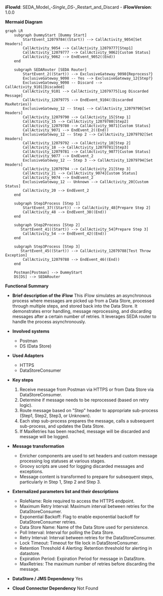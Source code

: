**iFlowId**: SEDA_Model_-_Single_DS_-_Restart_and_Discard - **iFlowVersion**: 1.0.0

**Mermaid Diagram**
```mermaid
graph LR
    subgraph DummyStart [Dummy Start]
        StartEvent_12079784((Start)) --> CallActivity_9054[Set Headers]
        CallActivity_9054 --> CallActivity_12079777[Step1]
        CallActivity_12079777 --> CallActivity_9062[Custom Status]
        CallActivity_9062 --> EndEvent_9052((End))
    end
    
    subgraph SEDARouter [SEDA Router]
        StartEvent_2((Start)) --> ExclusiveGateway_9098{Reprocess?}
        ExclusiveGateway_9098 -- Yes --> ExclusiveGateway_12{Step?}
        ExclusiveGateway_9098 -- Discard --> CallActivity_9101[Discaded]
        CallActivity_9101 --> CallActivity_12079775[Log Discarded Message]
        CallActivity_12079775 --> EndEvent_9104((Discarded MaxRetries))
        ExclusiveGateway_12 -- Step1 --> CallActivity_12079790[Set Headers]
        CallActivity_12079790 --> CallActivity_15[Step 1]
        CallActivity_15 --> CallActivity_12079780[Step2]
        CallActivity_12079780 --> CallActivity_9071[Custom Status]
        CallActivity_9071 --> EndEvent_2((End))
        ExclusiveGateway_12 -- Step 2 --> CallActivity_12079792[Set Headers]
        CallActivity_12079792 --> CallActivity_18[Step 2]
        CallActivity_18 --> CallActivity_12079781[Step3]
        CallActivity_12079781 --> CallActivity_9077[Custom Status]
        CallActivity_9077 --> EndEvent_2
        ExclusiveGateway_12 -- Step 3 --> CallActivity_12079794[Set Headers]
        CallActivity_12079794 --> CallActivity_21[Step 3]
        CallActivity_21 --> CallActivity_9074[Custom Status]
        CallActivity_9074 --> EndEvent_2
        ExclusiveGateway_12 -- Unknown --> CallActivity_20[Custom Status]
        CallActivity_20 --> EndEvent_2
    end

    subgraph Step1Process [Step 1]
        StartEvent_37((Start)) --> CallActivity_48[Prepare Step 2]
        CallActivity_48 --> EndEvent_38((End))
    end

    subgraph Step2Process [Step 2]
       StartEvent_41((Start)) --> CallActivity_54[Prepare Step 3]
        CallActivity_54 --> EndEvent_42((End))
    end
    
    subgraph Step3Process [Step 3]
       StartEvent_45((Start)) --> CallActivity_12079788[Test Throw Exception]
        CallActivity_12079788 --> EndEvent_46((End))
    end

    Postman[Postman] --> DummyStart
    DS[DS] --> SEDARouter
```
**Functional Summary**
- **Brief description of the iFlow**
This iFlow simulates an asynchronous process where messages are picked up from a Data Store, processed through multiple steps, and stored back into the Data Store. It demonstrates error handling, message reprocessing, and discarding messages after a certain number of retries. It leverages SEDA router to handle the process asynchronously.

- **Involved systems**
    - Postman
    - DS (Data Store)

- **Used Adapters**
    - HTTPS
    - DataStoreConsumer

- **Key steps**
    1. Receive message from Postman via HTTPS or from Data Store via DataStoreConsumer.
    2. Determine if message needs to be reprocessed (based on retry logic).
    3. Route message based on "Step" header to appropriate sub-process (Step1, Step2, Step3, or Unknown).
    4. Each step sub-process prepares the message, calls a subsequent sub-process, and updates the Data Store.
    5. If MaxRetries has been reached, message will be discarded and message will be logged.

- **Message transformation**
    - Enricher components are used to set headers and custom message processing log statuses at various stages.
    - Groovy scripts are used for logging discarded messages and exceptions.
    - Message content is transformed to prepare for subsequent steps, particularly in Step 1, Step 2 and Step 3.

- **Externalized parameters list and their descriptions**
    - RoleName: Role required to access the HTTPS endpoint.
    - Maximum Retry Interval: Maximum interval between retries for the DataStoreConsumer.
    - Exponential Backoff: Flag to enable exponential backoff for DataStoreConsumer retries.
    - Data Store Name: Name of the Data Store used for persistence.
    - Poll Interval: Interval for polling the Data Store.
    - Retry Interval: Interval between retries for the DataStoreConsumer.
    - Lock Timeout: Timeout for file lock in DataStoreConsumer.
    - Retention Threshold 4 Alerting: Retention threshold for alerting in datastore.
    - Expiration Period: Expiration Period for message in DataStore.
    - MaxRetries: The maximum number of retries before discarding the message.

- **DataStore / JMS Dependency**
Yes

- **Cloud Connector Dependency**
Not Found